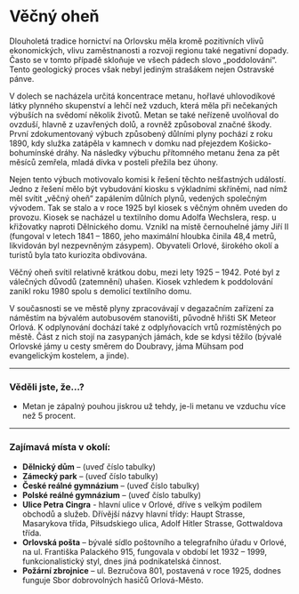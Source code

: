 # Věčný oheň

Dlouholetá tradice hornictví na Orlovsku měla kromě pozitivních vlivů ekonomických, vlivu zaměstnanosti a rozvoji regionu také negativní dopady. Často se v tomto případě skloňuje ve všech pádech slovo „poddolování“. Tento geologický proces však nebyl jediným strašákem nejen Ostravské pánve.

V dolech se nacházela určitá koncentrace metanu, hořlavé uhlovodíkové látky plynného skupenství a lehčí než vzduch, která měla při nečekaných výbuších na svědomí několik životů. Metan se také neřízeně uvolňoval do ovzduší, hlavně z uzavřených dolů, a rovněž způsoboval značné škody. První zdokumentovaný výbuch způsobený důlními plyny pochází z roku 1890, kdy služka zatápěla v kamnech v domku nad přejezdem Košicko-bohumínské dráhy. Na následky výbuchu přítomného metanu žena za pět měsíců zemřela, mladá dívka v posteli přežila bez úhony.

Nejen tento výbuch motivovalo komisi k řešení těchto nešťastných událostí. Jedno z řešení mělo být vybudování kiosku s výkladními skříněmi, nad nímž měl svítit „věčný oheň“ zapálením důlních plynů, vedených společným vývodem. Tak se stalo a v roce 1925 byl kiosek s věčným ohněm uveden do provozu. Kiosek se nacházel u textilního domu Adolfa Wechslera, resp. u křižovatky naproti Dělnického domu. Vznikl na místě černouhelné jámy Jiří II (fungoval v letech 1841 – 1860, jeho maximální hloubka činila 48,4 metrů, likvidován byl nezpevněným zásypem). Obyvateli Orlové, širokého okolí a turistů byla tato kuriozita obdivována.

Věčný oheň svítil relativně krátkou dobu, mezi lety 1925 – 1942. Poté byl z válečných důvodů (zatemnění) uhašen. Kiosek vzhledem k poddolování zanikl roku 1980 spolu s demolicí textilního domu.

V současnosti se ve městě plyny zpracovávají v degazačním zařízení za náměstím na bývalém autobusovém stanovišti, původně hřišti SK Meteor Orlová. K odplynování dochází také z odplyňovacích vrtů rozmístěných po městě. Část z nich stojí na zasypaných jámách, kde se kdysi těžilo (bývalé Orlovské jámy u cesty směrem do Doubravy, jáma Mühsam pod evangelickým kostelem, a jinde).

---

### Věděli jste, že...?

- Metan je zápalný pouhou jiskrou už tehdy, je-li metanu ve vzduchu více než 5 procent.

---

### Zajímavá místa v okolí:

- **Dělnický dům** – (uveď číslo tabulky)
- **Zámecký park** – (uveď číslo tabulky)
- **České reálné gymnázium** – (uveď číslo tabulky)
- **Polské reálné gymnázium** – (uveď číslo tabulky)
- **Ulice Petra Cingra** - hlavní ulice v Orlové, dříve s velkým podílem obchodů a služeb. Dřívější názvy hlavní třídy: Haupt Strasse, Masarykova třída, Piłsudskiego ulica, Adolf Hitler Strasse, Gottwaldova třída.
- **Orlovská pošta** – bývalé sídlo poštovního a telegrafního úřadu v Orlové, na ul. Františka Palackého 915, fungovala v období let 1932 – 1999, funkcionalistický styl, dnes jiná podnikatelská činnost.
- **Požární zbrojnice** – ul. Bezručova 801, postavená v roce 1925, dodnes funguje Sbor dobrovolných hasičů Orlová-Město.

